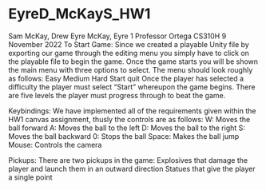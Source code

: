 # EyreD_McKayS_HW1

Sam McKay, Drew Eyre							         McKay, Eyre 1
Professor Ortega
CS310H
9 November 2022
To Start Game:
Since we created a playable Unity file by exporting our game through the editing menu you simply have to click on the playable file to begin the game. Once the game starts you will be shown the main menu with three options to select. The menu should look roughly as follows:
Easy
Medium 
Hard
		Start		quit
Once the player has selected a difficulty the player must select “Start” whereupon the game begins. There are five levels the player must progress through to beat the game. 

Keybindings:
We have implemented all of the requirements given within the HW1 canvas assignment, thusly the controls are as follows:
W: Moves the ball forward
A: Moves the ball to the left
D: Moves the ball to the right
S: Moves the ball backward
0: Stops the ball
Space: Makes the ball jump
Mouse: Controls the camera

Pickups:
There are two pickups in the game:
Explosives that damage the player and launch them in an outward direction 
Statues that give the player a single point
